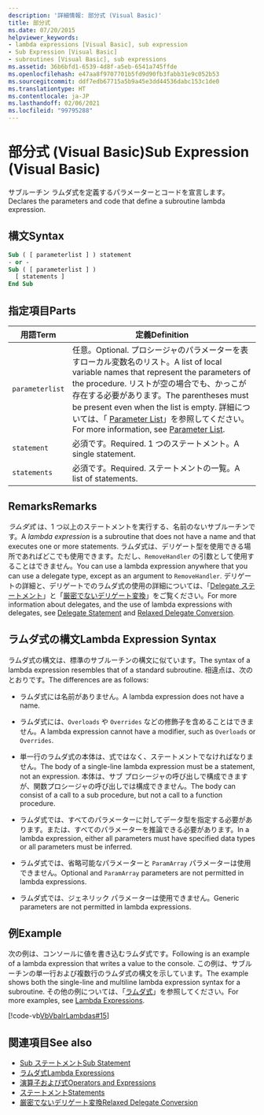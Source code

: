 ```yaml
---
description: '詳細情報: 部分式 (Visual Basic)'
title: 部分式
ms.date: 07/20/2015
helpviewer_keywords:
- lambda expressions [Visual Basic], sub expression
- Sub Expression [Visual Basic]
- subroutines [Visual Basic], sub expressions
ms.assetid: 36b6bfd1-6539-4d8f-a5eb-6541a745ffde
ms.openlocfilehash: e47aa8f9707701b5fd9d90fb3fabb31e9c052b53
ms.sourcegitcommit: ddf7edb67715a5b9a45e3dd44536dabc153c1de0
ms.translationtype: HT
ms.contentlocale: ja-JP
ms.lasthandoff: 02/06/2021
ms.locfileid: "99795288"
---
```

# <a name="sub-expression-visual-basic"></a><span data-ttu-id="330f4-103">部分式 (Visual Basic)</span><span class="sxs-lookup"><span data-stu-id="330f4-103">Sub Expression (Visual Basic)</span></span>

<span data-ttu-id="330f4-104">サブルーチン ラムダ式を定義するパラメーターとコードを宣言します。</span><span class="sxs-lookup"><span data-stu-id="330f4-104">Declares the parameters and code that define a subroutine lambda expression.</span></span>  
  
## <a name="syntax"></a><span data-ttu-id="330f4-105">構文</span><span class="sxs-lookup"><span data-stu-id="330f4-105">Syntax</span></span>  
  
```vb  
Sub ( [ parameterlist ] ) statement  
- or -  
Sub ( [ parameterlist ] )  
  [ statements ]  
End Sub  
```  
  
## <a name="parts"></a><span data-ttu-id="330f4-106">指定項目</span><span class="sxs-lookup"><span data-stu-id="330f4-106">Parts</span></span>  
  
|<span data-ttu-id="330f4-107">用語</span><span class="sxs-lookup"><span data-stu-id="330f4-107">Term</span></span>|<span data-ttu-id="330f4-108">定義</span><span class="sxs-lookup"><span data-stu-id="330f4-108">Definition</span></span>|  
|---|---|  
|`parameterlist`|<span data-ttu-id="330f4-109">任意。</span><span class="sxs-lookup"><span data-stu-id="330f4-109">Optional.</span></span> <span data-ttu-id="330f4-110">プロシージャのパラメーターを表すローカル変数名のリスト。</span><span class="sxs-lookup"><span data-stu-id="330f4-110">A list of local variable names that represent the parameters of the procedure.</span></span> <span data-ttu-id="330f4-111">リストが空の場合でも、かっこが存在する必要があります。</span><span class="sxs-lookup"><span data-stu-id="330f4-111">The parentheses must be present even when the list is empty.</span></span> <span data-ttu-id="330f4-112">詳細については、「 [Parameter List](../statements/parameter-list.md)」を参照してください。</span><span class="sxs-lookup"><span data-stu-id="330f4-112">For more information, see [Parameter List](../statements/parameter-list.md).</span></span>|  
|`statement`|<span data-ttu-id="330f4-113">必須です。</span><span class="sxs-lookup"><span data-stu-id="330f4-113">Required.</span></span> <span data-ttu-id="330f4-114">1 つのステートメント。</span><span class="sxs-lookup"><span data-stu-id="330f4-114">A single statement.</span></span>|  
|`statements`|<span data-ttu-id="330f4-115">必須です。</span><span class="sxs-lookup"><span data-stu-id="330f4-115">Required.</span></span> <span data-ttu-id="330f4-116">ステートメントの一覧。</span><span class="sxs-lookup"><span data-stu-id="330f4-116">A list of statements.</span></span>|  
  
## <a name="remarks"></a><span data-ttu-id="330f4-117">Remarks</span><span class="sxs-lookup"><span data-stu-id="330f4-117">Remarks</span></span>  

 <span data-ttu-id="330f4-118">*ラムダ式* は、1 つ以上のステートメントを実行する、名前のないサブルーチンです。</span><span class="sxs-lookup"><span data-stu-id="330f4-118">A *lambda expression* is a subroutine that does not have a name and that executes one or more statements.</span></span> <span data-ttu-id="330f4-119">ラムダ式は、デリゲート型を使用できる場所であればどこでも使用できます。ただし、`RemoveHandler` の引数として使用することはできません。</span><span class="sxs-lookup"><span data-stu-id="330f4-119">You can use a lambda expression anywhere that you can use a delegate type, except as an argument to `RemoveHandler`.</span></span> <span data-ttu-id="330f4-120">デリゲートの詳細と、デリゲートでのラムダ式の使用の詳細については、「[Delegate ステートメント](../statements/delegate-statement.md)」と「[厳密でないデリゲート変換](../../programming-guide/language-features/delegates/relaxed-delegate-conversion.md)」をご覧ください。</span><span class="sxs-lookup"><span data-stu-id="330f4-120">For more information about delegates, and the use of lambda expressions with delegates, see [Delegate Statement](../statements/delegate-statement.md) and [Relaxed Delegate Conversion](../../programming-guide/language-features/delegates/relaxed-delegate-conversion.md).</span></span>  
  
## <a name="lambda-expression-syntax"></a><span data-ttu-id="330f4-121">ラムダ式の構文</span><span class="sxs-lookup"><span data-stu-id="330f4-121">Lambda Expression Syntax</span></span>  

 <span data-ttu-id="330f4-122">ラムダ式の構文は、標準のサブルーチンの構文に似ています。</span><span class="sxs-lookup"><span data-stu-id="330f4-122">The syntax of a lambda expression resembles that of a standard subroutine.</span></span> <span data-ttu-id="330f4-123">相違点は、次のとおりです。</span><span class="sxs-lookup"><span data-stu-id="330f4-123">The differences are as follows:</span></span>  
  
- <span data-ttu-id="330f4-124">ラムダ式には名前がありません。</span><span class="sxs-lookup"><span data-stu-id="330f4-124">A lambda expression does not have a name.</span></span>  
  
- <span data-ttu-id="330f4-125">ラムダ式には、`Overloads` や `Overrides` などの修飾子を含めることはできません。</span><span class="sxs-lookup"><span data-stu-id="330f4-125">A lambda expression cannot have a modifier, such as `Overloads` or `Overrides`.</span></span>  
  
- <span data-ttu-id="330f4-126">単一行のラムダ式の本体は、式ではなく、ステートメントでなければなりません。</span><span class="sxs-lookup"><span data-stu-id="330f4-126">The body of a single-line lambda expression must be a statement, not an expression.</span></span> <span data-ttu-id="330f4-127">本体は、サブ プロシージャの呼び出しで構成できますが、関数プロシージャの呼び出しでは構成できません。</span><span class="sxs-lookup"><span data-stu-id="330f4-127">The body can consist of a call to a sub procedure, but not a call to a function procedure.</span></span>  
  
- <span data-ttu-id="330f4-128">ラムダ式では、すべてのパラメーターに対してデータ型を指定する必要があります。または、すべてのパラメーターを推論できる必要があります。</span><span class="sxs-lookup"><span data-stu-id="330f4-128">In a lambda expression, either all parameters must have specified data types or all parameters must be inferred.</span></span>  
  
- <span data-ttu-id="330f4-129">ラムダ式では、省略可能なパラメーターと `ParamArray` パラメーターは使用できません。</span><span class="sxs-lookup"><span data-stu-id="330f4-129">Optional and `ParamArray` parameters are not permitted in lambda expressions.</span></span>  
  
- <span data-ttu-id="330f4-130">ラムダ式では、ジェネリック パラメーターは使用できません。</span><span class="sxs-lookup"><span data-stu-id="330f4-130">Generic parameters are not permitted in lambda expressions.</span></span>  
  
## <a name="example"></a><span data-ttu-id="330f4-131">例</span><span class="sxs-lookup"><span data-stu-id="330f4-131">Example</span></span>  

 <span data-ttu-id="330f4-132">次の例は、コンソールに値を書き込むラムダ式です。</span><span class="sxs-lookup"><span data-stu-id="330f4-132">Following is an example of a lambda expression that writes a value to the console.</span></span> <span data-ttu-id="330f4-133">この例は、サブルーチンの単一行および複数行のラムダ式の構文を示しています。</span><span class="sxs-lookup"><span data-stu-id="330f4-133">The example shows both the single-line and multiline lambda expression syntax for a subroutine.</span></span> <span data-ttu-id="330f4-134">その他の例については、「[ラムダ式](../../programming-guide/language-features/procedures/lambda-expressions.md)」を参照してください。</span><span class="sxs-lookup"><span data-stu-id="330f4-134">For more examples, see [Lambda Expressions](../../programming-guide/language-features/procedures/lambda-expressions.md).</span></span>  
  
 [!code-vb[VbVbalrLambdas#15](~/samples/snippets/visualbasic/VS_Snippets_VBCSharp/VbVbalrLambdas/VB/Class1.vb#15)]  
  
## <a name="see-also"></a><span data-ttu-id="330f4-135">関連項目</span><span class="sxs-lookup"><span data-stu-id="330f4-135">See also</span></span>

- [<span data-ttu-id="330f4-136">Sub ステートメント</span><span class="sxs-lookup"><span data-stu-id="330f4-136">Sub Statement</span></span>](../statements/sub-statement.md)
- [<span data-ttu-id="330f4-137">ラムダ式</span><span class="sxs-lookup"><span data-stu-id="330f4-137">Lambda Expressions</span></span>](../../programming-guide/language-features/procedures/lambda-expressions.md)
- [<span data-ttu-id="330f4-138">演算子および式</span><span class="sxs-lookup"><span data-stu-id="330f4-138">Operators and Expressions</span></span>](../../programming-guide/language-features/operators-and-expressions/index.md)
- [<span data-ttu-id="330f4-139">ステートメント</span><span class="sxs-lookup"><span data-stu-id="330f4-139">Statements</span></span>](../../programming-guide/language-features/statements.md)
- [<span data-ttu-id="330f4-140">厳密でないデリゲート変換</span><span class="sxs-lookup"><span data-stu-id="330f4-140">Relaxed Delegate Conversion</span></span>](../../programming-guide/language-features/delegates/relaxed-delegate-conversion.md)
